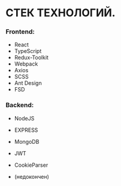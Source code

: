 # СТЕК ТЕХНОЛОГИЙ.

### Frontend:
- React
- TypeScript
- Redux-Toolkit
- Webpack
- Axios
- SCSS
- Ant Design
- FSD

### Backend:
- NodeJS
- EXPRESS
- MongoDB
- JWT
- CookieParser

- (недокончен)
